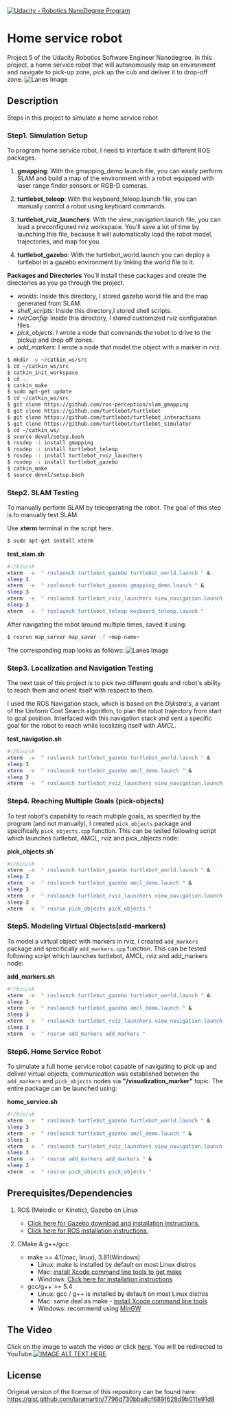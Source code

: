 [![Udacity - Robotics NanoDegree Program](https://s3-us-west-1.amazonaws.com/udacity-robotics/Extra+Images/RoboND_flag.png)](https://www.udacity.com/robotics)

# Home service robot
Project 5 of the Udacity Robotics Software Engineer Nanodegree. In this project, a home service robot that will autonomously map an environment and navigate to pick-up zone, pick up the cub and deliver it to drop-off zone.
![Lanes Image](./doc/home_service_robot.gif)


## Description
Steps in this project to simulate a home service robot

### Step1. Simulation Setup    
To program home service robot, I need to interface it with different ROS packages.  

1. **gmapping**: With the gmapping_demo.launch file, you can easily perform SLAM and build a map of the environment with a robot equipped with laser range finder sensors or RGB-D cameras.

2. **turtlebot_teleop**: With the keyboard_teleop.launch file, you can manually control a robot using keyboard commands.

3. **turtlebot_rviz_launchers**: With the view_navigation.launch file, you can load a preconfigured rviz workspace. You’ll save a lot of time by launching this file, because it will automatically load the robot model, trajectories, and map for you. 

4. **turtlebot_gazebo**: With the turtlebot_world.launch you can deploy a turtlebot in a gazebo environment by linking the world file to it.

**Packages and Directories**
You’ll install these packages and create the directories as you go through the project.

- *worlds*: Inside this directory, I stored gazebo world file and the map generated from SLAM.
- *shell_scripts*: Inside this directory,I stored shell scripts.
- *rvizConfig*: Inside this directory, I stored customized rviz configuration files.
- *pick_objects*: I wrote a node that commands the robot to drive to the pickup and drop off zones.
- *add_markers*: I wrote a node that model the object with a marker in rviz.

```bash
$ mkdir -p ~/catkin_ws/src
$ cd ~/catkin_ws/src
$ catkin_init_workspace
$ cd ..
$ catkin_make
$ sudo apt-get update
$ cd ~/catkin_ws/src
$ git clone https://github.com/ros-perception/slam_gmapping
$ git clone https://github.com/turtlebot/turtlebot
$ git clone https://github.com/turtlebot/turtlebot_interactions
$ git clone https://github.com/turtlebot/turtlebot_simulator
$ cd ~/catkin_ws/
$ source devel/setup.bash
$ rosdep -i install gmapping
$ rosdep -i install turtlebot_teleop
$ rosdep -i install turtlebot_rviz_launchers
$ rosdep -i install turtlebot_gazebo
$ catkin_make
$ source devel/setup.bash
```

### Step2. SLAM Testing
To manually perform SLAM by teleoperating the robot. The goal of this step is to manually test SLAM.

Use **xterm** terminal in the script here.
```bash
$ sudo apt-get install xterm
```
**test_slam.sh**
```bash
#!/bin/sh
xterm  -e  " roslaunch turtlebot_gazebo turtlebot_world.launch " &
sleep 3
xterm  -e  " roslaunch turtlebot_gazebo gmapping_demo.launch " &
sleep 3
xterm  -e  " roslaunch turtlebot_rviz_launchers view_navigation.launch " &
sleep 3
xterm  -e  " roslaunch turtlebot_teleop keyboard_teleop.launch "
```

After navigating the robot around multiple times, saved it using:
```bash
$ rosrun map_server map_saver -f <map-name>
```
The corresponding map looks as follows:
![Lanes Image](./doc/hallway.png)

### Step3. Localization and Navigation Testing
The next task of this project is to pick two different goals and robot's ability to reach them and orient itself with respect to them.

I used the ROS Navigation stack, which is based on the *Dijkstra's*, a variant of the Uniform Cost Search algorithm, to plan the robot trajectory from start to goal position. Interfaced with this navigation stack  and sent a specific goal for the robot to reach while localizing itself with *AMCL*.

**test_navigation.sh**
```bash
#!/bin/sh
xterm  -e  " roslaunch turtlebot_gazebo turtlebot_world.launch " &
sleep 3
xterm  -e  " roslaunch turtlebot_gazebo amcl_demo.launch " &
sleep 3
xterm  -e  " roslaunch turtlebot_rviz_launchers view_navigation.launch "
```
### Step4. Reaching Multiple Goals (pick-objects)

To test robot's capability to reach multiple goals, as specified by the program (and not manually), I created `pick_objects` package and specifically `pick_objects.cpp` function. This can be tested following script which launches turtlebot, AMCL, rviz and pick_objects node:

**pick_objects.sh**
```bash
#!/bin/sh
xterm  -e  " roslaunch turtlebot_gazebo turtlebot_world.launch " &
sleep 3
xterm  -e  " roslaunch turtlebot_gazebo amcl_demo.launch " &
sleep 3
xterm  -e  " roslaunch turtlebot_rviz_launchers view_navigation.launch " &
sleep 3
xterm  -e  " rosrun pick_objects pick_objects "
```

### Step5. Modeling Virtual Objects(add-markers)
To model a virtual object with markers in rviz, I created `add_markers` package and specifically `add_markers.cpp` function. This can be tested following script which launches turtlebot, AMCL, rviz and add_markers node:

**add_markers.sh**
```bash
#!/bin/sh
xterm  -e  " roslaunch turtlebot_gazebo turtlebot_world.launch " &
sleep 3
xterm  -e  " roslaunch turtlebot_gazebo amcl_demo.launch " &
sleep 3
xterm  -e  " roslaunch turtlebot_rviz_launchers view_navigation.launch " &
sleep 3
xterm  -e  " rosrun add_markers add_markers "
```


### Step6. Home Service Robot
To simulate a full home service robot capable of navigating to pick up and deliver virtual objects, communication was established between the `add_markers` and `pick_objects` nodes via **"/visualization_marker"** topic. The entire package can be launched using:

**home_service.sh**
```bash
#!/bin/sh
xterm  -e  " roslaunch turtlebot_gazebo turtlebot_world.launch " &
sleep 3
xterm  -e  " roslaunch turtlebot_gazebo amcl_demo.launch " &
sleep 3
xterm  -e  " roslaunch turtlebot_rviz_launchers view_navigation.launch " &
sleep 3
xterm  -e  " rosrun add_markers add_markers " &
sleep 3
xterm  -e  " rosrun pick_objects pick_objects "
```


## Prerequisites/Dependencies

1. ROS (Melodic or Kinetic), Gazebo on Linux
    * [Click here for Gazebo download and installation instructions.](http://gazebosim.org/)
    * [Click here for ROS installation instructions.](http://wiki.ros.org/ROS/Installation)

2. CMake & g++/gcc
    * make >= 4.1(mac, linux), 3.81(Windows)
        * Linux: make is installed by default on most Linux distros
        * Mac: [install Xcode command line tools to get make](https://developer.apple.com/xcode/features/)
        * Windows: [Click here for installation instructions](http://gnuwin32.sourceforge.net/packages/make.htm)
    * gcc/g++ >= 5.4
        * Linux: gcc / g++ is installed by default on most Linux distros
        * Mac: same deal as make - [install Xcode command line tools](https://developer.apple.com/xcode/features/)
        * Windows: recommend using [MinGW](http://www.mingw.org/)


## The Video
Click on the image to watch the video or click [here](https://youtu.be/AVQTfviWNVY). You will be redirected to YouTube.[![IMAGE ALT TEXT HERE](./doc/YouTube.png)](https://youtu.be/AVQTfviWNVY)

## License
Original version of the license of this repository can be found here:
https://gist.github.com/laramartin/7796d730bba8cf689f628d9b011e91d8
